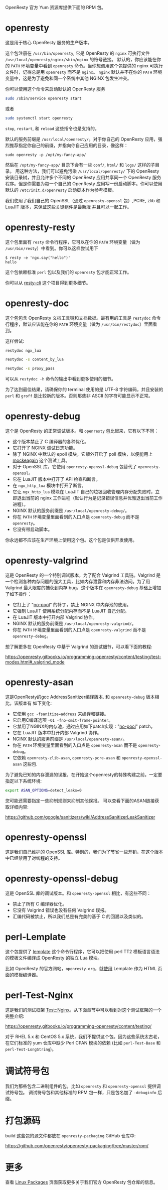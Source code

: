 <!---
    @title         OpenResty®  RPM 包
--->

OpenResty 官方 Yum 资源库提供下面的 RPM 包。

# openresty

这是用于核心 OpenResty 服务的生产版本。

这个包注册在 `/usr/bin/openresty`, 它是 OpenResty 的 `nginx` 可执行文件 `/usr/local/openresty/nginx/sbin/nginx` 的符号链接。 默认的，你应该能在你的 `PATH` 环境变量中看到 `openresty` 命令。当你想调用这个包提供的 nginx 可执行文件时，记得总是用 `openresty` 而不是 `nginx`。 `nginx` 默认并不在你的 `PATH` 环境变量中，这是为了避免和同一个系统中其他 NGINX 包发生冲突。

你可以使用这个命令来启动默认的 OpenResty 服务

```bash
sudo /sbin/service openresty start
```

或者

```bash
sudo systemctl start openresty
```

 `stop`, `restart`, 和 `reload` 这些指令也是支持的。

默认的服务前缀是 `/usr/local/openresty/`。对于你自己的 OpenResty 应用，强烈推荐指定你自己的前缀，并指向你自己应用的目录，像这样：

```
sudo openresty -p /opt/my-fancy-app/
```

然后在 `/opt/my-fancy-app/` 目录下会有一些 `conf/`, `html/` 和 `logs/` 这样的子目录。
用这种方法，我们可以避免污染 `/usr/local/openresty/` 下的 OpenResty 安装目录树，并且允许多个不同的 OpenResty 应用共享同一个 OpenResty 服务程序。但是你需要为每一个自己的 OpenResty 应用写一份启动脚本。你可以使用默认的 `/etc/init.d/openresty` 启动脚本作为参考模板。

我们使用了我们自己的 OpenSSL（通过 `openresty-openssl` 包）,PCRE, zlib 和 LuaJIT 版本，来保证这些关键组件是最新版 并且可以一起工作。

# openresty-resty

这个包里面有 `resty` 命令行程序，它可以在你的 `PATH` 环境变量（做为 `/usr/bin/resty`）中看到。你可以这样尝试用下

```console
$ resty -e 'ngx.say("hello")'
hello
```

这个包依赖标准 `perl` 包以及我们的 `openresty` 包才能正常工作。

你可以从 [resty-cli](https://github.com/openresty/resty-cli) 这个项目得到更多细节。

# openresty-doc

这个包包含 OpenResty 文档工具链和文档数据。最有用的工具是 `restydoc` 命令行程序，默认应该能在你的 `PATH` 环境变量（做为 `/usr/bin/restydoc`）里面看到。

这样尝试:

```bash
restydoc ngx_lua

restydoc -s content_by_lua

restydoc -s proxy_pass
```

可以从 `restydoc -h` 命令的输出中看到更多使用的细节。

为了达到最佳结果，请确保你的 terminal 使用的是 UTF-8 字符编码，并且安装的 `perl` 和 `groff` 是比较新的版本。否则那些非 ASCII 的字符可能显示不正常。

# openresty-debug

这个是 OpenResty 的正常调试版本。和 `openresty` 包比起来，它有以下不同：

* 这个版本禁止了 C 编译器的各种优化。
* 它打开了 NGINX 调试日志功能。
* 除了 NGINX 中默认的 epoll 模块，它额外开启了 poll 模块，以便能用上 [mockeagain](https://github.com/openresty/mockeagain) 这个测试工具。
* 对于 OpenSSL 库，它使用 `openresty-openssl-debug` 包替代了 `openresty-openssl`。
* 它在 LuaJIT 版本中打开了 API 检查和断言。
* 在 `ngx_http_lua` 模块中打开了断言。
* 它让 `ngx_http_lua` 模块在 LuaJIT 自己的垃圾回收管理内存分配失败时，立即退出当前的 nginx 工作进程（默认行为是记录错误信息并优雅退出当前工作进程）。
* NGINX 默认的服务前缀是 `/usr/local/openresty-debug/`。
* 你在 `PATH` 环境变量里面看到的入口点是 `openresty-debug` 而不是 `openresty`。
* 它没有带启动脚本。

你永远都不应该在生产环境上使用这个包。这个包是仅供开发使用。

# openresty-valgrind

这是 OpenResty 的一个特别调试版本，为了配合 Valgrind 工具链。Valgrind 是一个检测各种内存问题的强大工具，比如内存泄露和内存非法访问。为了用 Valgrind 最大限度的捕获到内存 bug，这个版本在 `openresty-debug` 基础上增加了如下操作：

* 它打上了 "[no-pool](https://github.com/openresty/no-pool-nginx)" 的补丁，禁止 NGINX 中内存池的使用。
* 它强制 LuaJIT 使用系统分配内存而不是 LuaJIT 自己分配。
* 在 LuaJIT 版本中打开内部 Valgrind 协作。
* NGINX 默认的服务前缀是 `/usr/local/openresty-valgrind/`。
* 你在 `PATH` 环境变量里面看到的入口点是 `openresty-valgrind` 而不是 `openresty-debug`。

想了解更多在 OpenResty 中基于 Valgrind 的测试细节，可以看下面的教程:

https://openresty.gitbooks.io/programming-openresty/content/testing/test-modes.html#_valgrind_mode

# openresty-asan

这是OpenResty的gcc AddressSanitizer编译版本. 和 `openresty-debug` 版本相比，该版本有
如下变化:

* 它使用 `gcc -fsanitize=address` 来编译和链接。
* 它启用C编译选项 `-O1 -fno-omit-frame-pointer`。
* 它禁用了NGINX的内存池，通过应用如下patch实现："[no-pool](https://github.com/openresty/no-pool-nginx)" patch。
* 它在 LuaJIT 版本中打开内部 Valgrind 协作。
* NGINX 默认的服务前缀是 `/usr/local/openresty-asan/`。
* 你在 `PATH` 环境变量里面看到的入口点是 `openresty-asan` 而不是 `openresty-debug`。
* 它依赖 `openresty-zlib-asan`, `openresty-pcre-asan` 和 `openresty-openssl-asan` 这些包.

为了避免已知的内存泄漏的误报，在开始这个openresty的特殊构建之前，一定要指定以下系统环境:

```bash
export ASAN_OPTIONS=detect_leaks=0
```

您可能还需要指定一些抑制规则来抑制其他误报。 可以查看下面的ASAN链接获取详细内容:

https://github.com/google/sanitizers/wiki/AddressSanitizerLeakSanitizer

# openresty-openssl

这是我们自己维护的 OpenSSL 库。特别的，我们为了节省一些开销，在这个版本中已经禁用了对线程的支持。

# openresty-openssl-debug

这是 OpenSSL 库的调试版本。和 `openresty-openssl` 相比，有这些不同：

* 禁止了所有 C 编译器优化。
* 它没有 Valgrind 错误也没有任何 Valgrind 误报。
* 汇编代码被禁止，所以我们总是有完美的基于 C 的回溯以及类似的。

# perl-Lemplate

这个包提供了 [lemplate](https://metacpan.org/pod/Lemplate) 这个命令行程序，它可以把使用 perl TT2 模板语言语法的模板文件编译成 OpenResty 的独立 Lua 模块。

比如 OpenResty 的官方网站，`openresty.org`，就[使用](https://github.com/openresty/openresty.org) Lemplate 作为 HTML 页面的模板编译器。

# perl-Test-Nginx

这是我们的测试框架 [Test::Nginx](https://github.com/openresty/test-nginx)。从下面章节中可以看到对这个测试框架的一个完整介绍:

https://openresty.gitbooks.io/programming-openresty/content/testing/

对于 RHEL 5.x 和 CentOS 5.x 系统，我们不提供这个包。因为这些系统太古老，在它们标准的 yum 仓库中缺少 Perl CPAN 模块的依赖 (比如 `perl-Test-Base` 和 `perl-Test-LongString`)。

# 调试符号包

我们为那些包含二进制组件的包，比如 `openresty` 和 `openresty-openssl` 提供调试符号包。
调试符号包和其他标准的 RPM 包一样，只是包名加了 `-debuginfo` 后缀。

# 打包源码

build 这些包的源文件都放在 `openresty-packaging` GitHub 仓库中:

https://github.com/openresty/openresty-packaging/tree/master/rpm/

# 更多

查看 [Linux Packages](linux-packages.html) 页面获取更多关于我们官方 OpenResty 包仓库的信息。
